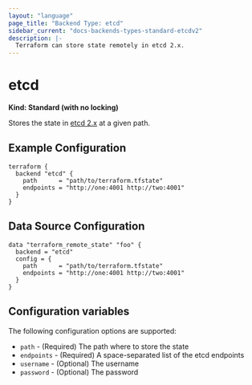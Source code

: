 ```yaml
---
layout: "language"
page_title: "Backend Type: etcd"
sidebar_current: "docs-backends-types-standard-etcdv2"
description: |-
  Terraform can store state remotely in etcd 2.x.
---
```


# etcd

**Kind: Standard (with no locking)**

Stores the state in [etcd 2.x](https://coreos.com/etcd/docs/latest/v2/README.html) at a given path.

## Example Configuration

```hcl
terraform {
  backend "etcd" {
    path      = "path/to/terraform.tfstate"
    endpoints = "http://one:4001 http://two:4001"
  }
}
```

## Data Source Configuration

```hcl
data "terraform_remote_state" "foo" {
  backend = "etcd"
  config = {
    path      = "path/to/terraform.tfstate"
    endpoints = "http://one:4001 http://two:4001"
  }
}
```

## Configuration variables

The following configuration options are supported:

 * `path` - (Required) The path where to store the state
 * `endpoints` - (Required) A space-separated list of the etcd endpoints
 * `username` - (Optional) The username
 * `password` - (Optional) The password
